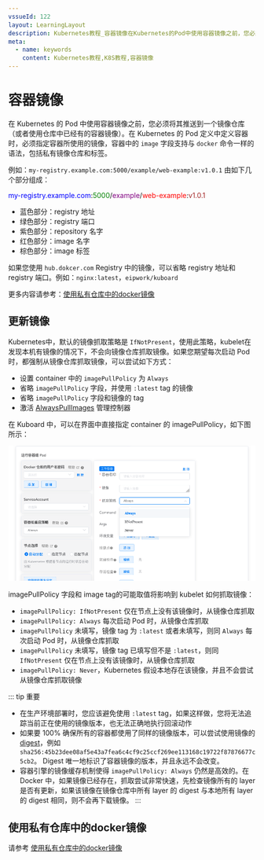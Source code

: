 ```yaml
---
vssueId: 122
layout: LearningLayout
description: Kubernetes教程_容器镜像在Kubernetes的Pod中使用容器镜像之前，您必须将其推送到一个镜像仓库（或者使用仓库中已经有的容器镜像）。在 Kubernetes 的 Pod 定义中定义容器时，必须指定容器所使用的镜像，容器中的image字段支持与docker命令一样的语法，包括私有镜像仓库和标签。
meta:
  - name: keywords
    content: Kubernetes教程,K8S教程,容器镜像
---
```


# 容器镜像

在 Kubernetes 的 Pod 中使用容器镜像之前，您必须将其推送到一个镜像仓库（或者使用仓库中已经有的容器镜像）。在 Kubernetes 的 Pod 定义中定义容器时，必须指定容器所使用的镜像，容器中的 `image` 字段支持与 `docker` 命令一样的语法，包括私有镜像仓库和标签。

例如：`my-registry.example.com:5000/example/web-example:v1.0.1` 由如下几个部分组成：

<font color="blue" weight="500">my-registry.example.com</font>:<font color="green" weight="500">5000</font>/<font color="purple" weight="500">example</font>/<font color="red" weight="500">web-example</font>:<font color="brown" weight="500">v1.0.1</font>

* 蓝色部分：registry 地址
* 绿色部分：registry 端口
* 紫色部分：repository 名字
* 红色部分：image 名字
* 棕色部分：image 标签

如果您使用 `hub.dokcer.com` Registry 中的镜像，可以省略 registry 地址和 registry 端口。例如：`nginx:latest`，`eipwork/kuboard`

更多内容请参考：[使用私有仓库中的docker镜像](/learning/k8s-intermediate/private-registry.html)

## 更新镜像

Kubernetes中，默认的镜像抓取策略是 `IfNotPresent`，使用此策略，kubelet在发现本机有镜像的情况下，不会向镜像仓库抓取镜像。如果您期望每次启动 Pod 时，都强制从镜像仓库抓取镜像，可以尝试如下方式：
* 设置 container 中的 `imagePullPolicy` 为 `Always`
* 省略 `imagePullPolicy` 字段，并使用 `:latest` tag 的镜像
* 省略 `imagePullPolicy` 字段和镜像的 tag
* 激活 [AlwaysPullImages](https://kubernetes.io/docs/reference/access-authn-authz/admission-controllers/#alwayspullimages) 管理控制器

在 Kuboard 中，可以在界面中直接指定 container 的 imagePullPolicy，如下图所示：

![Kubernetes教程_指定镜像抓取策略](./images.assets/image-20191007194641973.png)

imagePullPolicy 字段和 image tag的可能取值将影响到 kubelet 如何抓取镜像：
* `imagePullPolicy: IfNotPresent` 仅在节点上没有该镜像时，从镜像仓库抓取
* `imagePullPolicy: Always` 每次启动 Pod 时，从镜像仓库抓取
* `imagePullPolicy` 未填写，镜像 tag 为 `:latest` 或者未填写，则同 `Always` 每次启动 Pod 时，从镜像仓库抓取
* `imagePullPolicy` 未填写，镜像 tag 已填写但不是 `:latest`，则同 `IfNotPresent` 仅在节点上没有该镜像时，从镜像仓库抓取
* `imagePullPolicy: Never`，Kubernetes 假设本地存在该镜像，并且不会尝试从镜像仓库抓取镜像


::: tip 重要
* 在生产环境部署时，您应该避免使用 `:latest` tag，如果这样做，您将无法追踪当前正在使用的镜像版本，也无法正确地执行回滚动作
* 如果要 100% 确保所有的容器都使用了同样的镜像版本，可以尝试使用镜像的 [digest](https://docs.docker.com/engine/reference/commandline/pull/#pull-an-image-by-digest-immutable-identifier)，例如 `sha256:45b23dee08af5e43a7fea6c4cf9c25ccf269ee113168c19722f87876677c5cb2`。 Digest 唯一地标识了容器镜像的版本，并且永远不会改变。
* 容器引擎的镜像缓存机制使得 `imagePullPolicy: Always` 仍然是高效的。在 Docker 中，如果镜像已经存在，抓取尝试非常快速，先检查镜像所有的 layer 是否有更新，如果该镜像在镜像仓库中所有 layer 的 digest 与本地所有 layer 的 digest 相同，则不会再下载镜像。
:::


## 使用私有仓库中的docker镜像

请参考 [使用私有仓库中的docker镜像](/learning/k8s-intermediate/private-registry.html)
